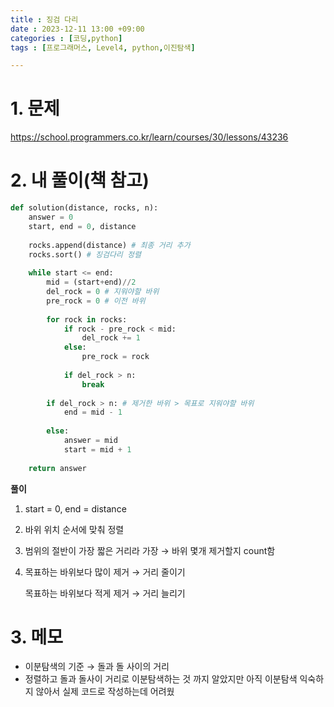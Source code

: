 ```yaml
---
title : 징검 다리
date : 2023-12-11 13:00 +09:00
categories : [코딩,python]
tags : [프로그래머스, Level4, python,이진탐색]

---
```



# 1. 문제

<https://school.programmers.co.kr/learn/courses/30/lessons/43236>

# 2. 내 풀이(책 참고)

```python
def solution(distance, rocks, n):
    answer = 0
    start, end = 0, distance 
		
    rocks.append(distance) # 최종 거리 추가
    rocks.sort() # 징검다리 정렬
    
    while start <= end:
        mid = (start+end)//2
        del_rock = 0 # 지워야할 바위
        pre_rock = 0 # 이전 바위
        
        for rock in rocks:
            if rock - pre_rock < mid:
                del_rock += 1
            else:
                pre_rock = rock
            
            if del_rock > n:
                break
        
        if del_rock > n: # 제거한 바위 > 목표로 지워야할 바위
            end = mid - 1
            
        else:
            answer = mid
            start = mid + 1
        
    return answer
```

**풀이**

1. start = 0, end = distance
2. 바위 위치 순서에 맞춰 정렬
3. 범위의 절반이 가장 짧은 거리라 가장 → 바위 몇개 제거할지 count함
4. 목표하는 바위보다 많이 제거 → 거리 줄이기
    
    목표하는 바위보다 적게 제거 → 거리 늘리기
    

# 3. 메모

- 이분탐색의 기준 → 돌과 돌 사이의 거리
- 정렬하고 돌과 돌사이 거리로 이분탐색하는 것 까지 알았지만 아직 이분탐색 익숙하지 않아서 실제 코드로 작성하는데 어려웠

